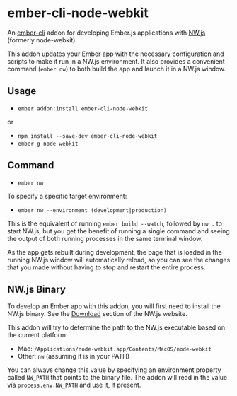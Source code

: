 # ember-cli-node-webkit

An [ember-cli](http://www.ember-cli.com/) addon for developing Ember.js applications with [NW.js](http://nwjs.io/) (formerly node-webkit).

This addon updates your Ember app with the necessary configuration and scripts to make it run in a NW.js environment.
It also provides a convenient command (`ember nw`) to both build the app and launch it in a NW.js window.

## Usage

* `ember addon:install ember-cli-node-webkit`

or

* `npm install --save-dev ember-cli-node-webkit`
* `ember g node-webkit`

## Command

* `ember nw`

To specify a specific target environment:

* `ember nw --environment (development|production)`

This is the equivalent of running `ember build --watch`, followed by `nw .` to start NW.js, but you get the benefit of running a single command and seeing the output of both running processes in the same terminal window.

As the app gets rebuilt during development, the page that is loaded in the running NW.js window will automatically reload, so you can see the changes that you made without having to stop and restart the entire process.

## NW.js Binary

To develop an Ember app with this addon, you will first need to install the NW.js binary. See the [Download](https://github.com/nwjs/nw.js#downloads) section of the NW.js website.

This addon will try to determine the path to the NW.js executable based on the current platform:

* Mac: `/Applications/node-webkit.app/Contents/MacOS/node-webkit`
* Other: `nw` (assuming it is in your PATH)

You can always change this value by specifying an environment property called `NW_PATH` that points to the binary file. The addon will read in the value via `process.env.NW_PATH` and use it, if present.
